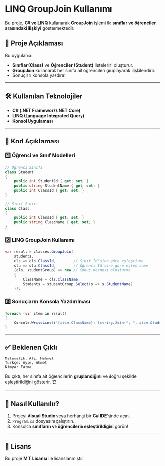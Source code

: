 # LINQ GroupJoin Kullanımı

Bu proje, **C# ve LINQ** kullanarak **GroupJoin** işlemi ile **sınıflar ve öğrenciler arasındaki ilişkiyi** göstermektedir.

## 📌 Proje Açıklaması
Bu uygulama:
- **Sınıflar (Class)** ve **Öğrenciler (Student)** listelerini oluşturur.
- **GroupJoin** kullanarak her sınıfa ait öğrencileri gruplayarak ilişkilendirir.
- Sonuçları konsola yazdırır.

---

## 🛠 Kullanılan Teknolojiler
- **C# (.NET Framework/.NET Core)**
- **LINQ (Language Integrated Query)**
- **Konsol Uygulaması**

---

## 📜 Kod Açıklaması

### **1️⃣ Öğrenci ve Sınıf Modelleri**
```csharp
// Öğrenci Sınıfı
class Student
{
    public int StudentId { get; set; }
    public string StudentName { get; set; }
    public int ClassId { get; set; }
}

// Sınıf Sınıfı
class Class
{
    public int ClassId { get; set; }
    public string ClassName { get; set; }
}
```

### **2️⃣ LINQ GroupJoin Kullanımı**
```csharp
var result = classes.GroupJoin(
    students,
    cls => cls.ClassId,        // Sınıf Id'sine göre eşleştirme
    stu => stu.ClassId,        // Öğrenci Id'sine göre eşleştirme
    (cls, studentGroup) => new // Sonuç nesnesi oluşturma
    {
        ClassName = cls.ClassName,
        Students = studentGroup.Select(s => s.StudentName)
    });
```

### **3️⃣ Sonuçların Konsola Yazdırılması**
```csharp
foreach (var item in result)
{
    Console.WriteLine($"{item.ClassName}: {string.Join(", ", item.Students)}");
}
```

---

## ✅ Beklenen Çıktı
```
Matematik: Ali, Mehmet
Türkçe: Ayşe, Ahmet
Kimya: Fatma
```
Bu çıktı, her sınıfa ait öğrencilerin **gruplandığını** ve doğru şekilde eşleştirildiğini gösterir. 🏆

---

## 🚀 Nasıl Kullanılır?
1. Projeyi **Visual Studio** veya herhangi bir **C# IDE**'sinde açın.
2. `Program.cs` dosyasını çalıştırın.
3. Konsolda **sınıfların ve öğrencilerin eşleştirildiğini** görün!

---

## 📄 Lisans
Bu proje **MIT Lisansı** ile lisanslanmıştır.

